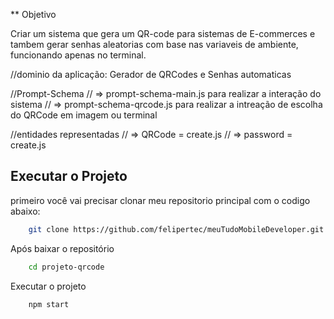 ** Objetivo

Criar um sistema que gera um QR-code para sistemas de E-commerces e tambem gerar senhas aleatorias com base nas variaveis de ambiente, funcionando apenas no terminal.

//dominio da aplicação: Gerador de QRCodes e Senhas automaticas

//Prompt-Schema
// => prompt-schema-main.js para realizar a interação do sistema
// => prompt-schema-qrcode.js para realizar a intreação de escolha do QRCode em imagem ou terminal

//entidades representadas
// => QRCode = create.js
// => password = create.js

## Executar o Projeto

primeiro você vai precisar clonar meu repositorio principal com o codigo abaixo:
``` bash
    git clone https://github.com/felipertec/meuTudoMobileDeveloper.git
```

Após baixar o repositório
``` bash
    cd projeto-qrcode
```

Executar o projeto
``` bash
    npm start 
```